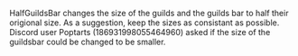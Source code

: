 HalfGuildsBar changes the size of the guilds and the guilds bar to half their origional size. As a suggestion, keep the sizes as consistant as possible. Discord user Poptarts (186931998055464960) asked if the size of the guildsbar could be changed to be smaller.
